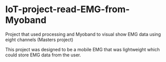 # IoT-project-read-EMG-from-Myoband
Project that used processing and Myoband to visual show EMG data using eight channels (Masters project)

This project was designed to be a mobile EMG that was lightweight which could store EMG data from the user.
